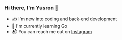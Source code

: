 ### Hi there, I'm Yusron 👋

<!--
**hatrnuhn/hatrnuhn** is a ✨ _special_ ✨ repository because its `README.md` (this file) appears on your GitHub profile.

Here are some ideas to get you started:

- 🔭 I’m currently working on ...
- 🌱 I’m currently learning ...
- 👯 I’m looking to collaborate on ...
- 🤔 I’m looking for help with ...
- 💬 Ask me about ...
- 📫 How to reach me: ...
- 😄 Pronouns: ...
- ⚡ Fun fact: ...
-->
- ✍ I'm new into coding and back-end development
- 🦫 I'm currently learning Go
- 📬 You can reach me out on [Instagram](instagram.com/hatrnuhn)

